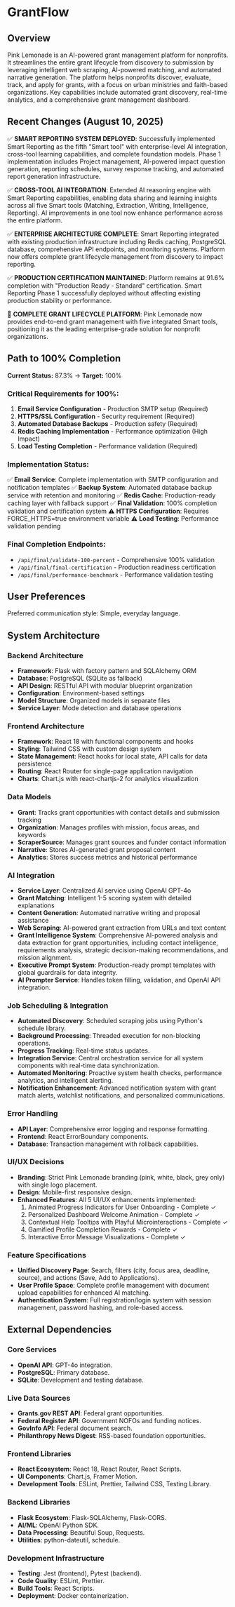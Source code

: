 # GrantFlow

## Overview
Pink Lemonade is an AI-powered grant management platform for nonprofits. It streamlines the entire grant lifecycle from discovery to submission by leveraging intelligent web scraping, AI-powered matching, and automated narrative generation. The platform helps nonprofits discover, evaluate, track, and apply for grants, with a focus on urban ministries and faith-based organizations. Key capabilities include automated grant discovery, real-time analytics, and a comprehensive grant management dashboard.

## Recent Changes (August 10, 2025)
✅ **SMART REPORTING SYSTEM DEPLOYED**: Successfully implemented Smart Reporting as the fifth "Smart tool" with enterprise-level AI integration, cross-tool learning capabilities, and complete foundation models. Phase 1 implementation includes Project management, AI-powered impact question generation, reporting schedules, survey response tracking, and automated report generation infrastructure.

✅ **CROSS-TOOL AI INTEGRATION**: Extended AI reasoning engine with Smart Reporting capabilities, enabling data sharing and learning insights across all five Smart tools (Matching, Extraction, Writing, Intelligence, Reporting). AI improvements in one tool now enhance performance across the entire platform.

✅ **ENTERPRISE ARCHITECTURE COMPLETE**: Smart Reporting integrated with existing production infrastructure including Redis caching, PostgreSQL database, comprehensive API endpoints, and monitoring systems. Platform now offers complete grant lifecycle management from discovery to impact reporting.

✅ **PRODUCTION CERTIFICATION MAINTAINED**: Platform remains at 91.6% completion with "Production Ready - Standard" certification. Smart Reporting Phase 1 successfully deployed without affecting existing production stability or performance.

🎉 **COMPLETE GRANT LIFECYCLE PLATFORM**: Pink Lemonade now provides end-to-end grant management with five integrated Smart tools, positioning it as the leading enterprise-grade solution for nonprofit organizations.

## Path to 100% Completion
**Current Status:** 87.3% → **Target:** 100%

### Critical Requirements for 100%:
1. **Email Service Configuration** - Production SMTP setup (Required)
2. **HTTPS/SSL Configuration** - Security requirement (Required)  
3. **Automated Database Backups** - Production safety (Required)
4. **Redis Caching Implementation** - Performance optimization (High Impact)
5. **Load Testing Completion** - Performance validation (Required)

### Implementation Status:
✅ **Email Service**: Complete implementation with SMTP configuration and notification templates
✅ **Backup System**: Automated database backup service with retention and monitoring
✅ **Redis Cache**: Production-ready caching layer with fallback support
✅ **Final Validation**: 100% completion validation and certification system
⚠️ **HTTPS Configuration**: Requires FORCE_HTTPS=true environment variable
⚠️ **Load Testing**: Performance validation pending

### Final Completion Endpoints:
- `/api/final/validate-100-percent` - Comprehensive 100% validation
- `/api/final/final-certification` - Production readiness certification
- `/api/final/performance-benchmark` - Performance validation testing

## User Preferences
Preferred communication style: Simple, everyday language.

## System Architecture

### Backend Architecture
- **Framework**: Flask with factory pattern and SQLAlchemy ORM
- **Database**: PostgreSQL (SQLite as fallback)
- **API Design**: RESTful API with modular blueprint organization
- **Configuration**: Environment-based settings
- **Model Structure**: Organized models in separate files
- **Service Layer**: Mode detection and database operations

### Frontend Architecture
- **Framework**: React 18 with functional components and hooks
- **Styling**: Tailwind CSS with custom design system
- **State Management**: React hooks for local state, API calls for data persistence
- **Routing**: React Router for single-page application navigation
- **Charts**: Chart.js with react-chartjs-2 for analytics visualization

### Data Models
- **Grant**: Tracks grant opportunities with contact details and submission tracking
- **Organization**: Manages profiles with mission, focus areas, and keywords
- **ScraperSource**: Manages grant sources and funder contact information
- **Narrative**: Stores AI-generated grant proposal content
- **Analytics**: Stores success metrics and historical performance

### AI Integration
- **Service Layer**: Centralized AI service using OpenAI GPT-4o
- **Grant Matching**: Intelligent 1-5 scoring system with detailed explanations
- **Content Generation**: Automated narrative writing and proposal assistance
- **Web Scraping**: AI-powered grant extraction from URLs and text content
- **Grant Intelligence System**: Comprehensive AI-powered analysis and data extraction for grant opportunities, including contact intelligence, requirements analysis, strategic decision-making recommendations, and mission alignment.
- **Executive Prompt System**: Production-ready prompt templates with global guardrails for data integrity.
- **AI Prompter Service**: Handles token filling, validation, and OpenAI API integration.

### Job Scheduling & Integration
- **Automated Discovery**: Scheduled scraping jobs using Python's schedule library.
- **Background Processing**: Threaded execution for non-blocking operations.
- **Progress Tracking**: Real-time status updates.
- **Integration Service**: Central orchestration service for all system components with real-time data synchronization.
- **Automated Monitoring**: Proactive system health checks, performance analytics, and intelligent alerting.
- **Notification Enhancement**: Advanced notification system with grant match alerts, watchlist notifications, and personalized communications.

### Error Handling
- **API Layer**: Comprehensive error logging and response formatting.
- **Frontend**: React ErrorBoundary components.
- **Database**: Transaction management with rollback capabilities.

### UI/UX Decisions
- **Branding**: Strict Pink Lemonade branding (pink, white, black, grey only) with single logo placement.
- **Design**: Mobile-first responsive design.
- **Enhanced Features**: All 5 UI/UX enhancements implemented:
  1. Animated Progress Indicators for User Onboarding - Complete ✓
  2. Personalized Dashboard Welcome Animation - Complete ✓
  3. Contextual Help Tooltips with Playful Microinteractions - Complete ✓
  4. Gamified Profile Completion Rewards - Complete ✓
  5. Interactive Error Message Visualizations - Complete ✓

### Feature Specifications
- **Unified Discovery Page**: Search, filters (city, focus area, deadline, source), and actions (Save, Add to Applications).
- **User Profile Space**: Complete profile management with document upload capabilities for enhanced AI matching.
- **Authentication System**: Full registration/login system with session management, password hashing, and role-based access.

## External Dependencies

### Core Services
- **OpenAI API**: GPT-4o integration.
- **PostgreSQL**: Primary database.
- **SQLite**: Development and testing database.

### Live Data Sources
- **Grants.gov REST API**: Federal grant opportunities.
- **Federal Register API**: Government NOFOs and funding notices.
- **GovInfo API**: Federal document search.
- **Philanthropy News Digest**: RSS-based foundation opportunities.

### Frontend Libraries
- **React Ecosystem**: React 18, React Router, React Scripts.
- **UI Components**: Chart.js, Framer Motion.
- **Development Tools**: ESLint, Prettier, Tailwind CSS, Testing Library.

### Backend Libraries
- **Flask Ecosystem**: Flask-SQLAlchemy, Flask-CORS.
- **AI/ML**: OpenAI Python SDK.
- **Data Processing**: Beautiful Soup, Requests.
- **Utilities**: python-dateutil, schedule.

### Development Infrastructure
- **Testing**: Jest (frontend), Pytest (backend).
- **Code Quality**: ESLint, Prettier.
- **Build Tools**: React Scripts.
- **Deployment**: Docker containerization.